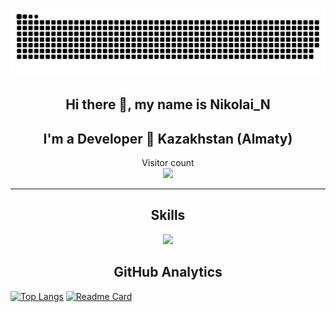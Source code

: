 
![github contribution grid snake animation](https://raw.githubusercontent.com/platane/platane/output/github-contribution-grid-snake-dark.svg#gh-dark-mode-only)
<h2 align="center">Hi there 👋, my name is Nikolai_N </h2> 
<h2 align="center">I'm a Developer 📍 Kazakhstan (Almaty) </h2>

 <p align="center">
  Visitor count<br>
  <img src="https://profile-counter.glitch.me/Mental-Fox/count.svg" />
</p>

---

<h2 align="center">Skills </h2>

<p align="center">
  <a href="https://skillicons.dev">
    <img src="https://skillicons.dev/icons?i=python,mysql,vscode,php,js,css,html,bootstrap" />
  </a>
</p>

<h2 align="center">GitHub Analytics </h2>

[![Top Langs](https://github-readme-stats.vercel.app/api/top-langs/?username=Mental-Fox&theme=dark&layout=compact)](https://github.com/anuraghazra/github-readme-stats)
[![Readme Card](https://github-readme-stats.vercel.app/api/pin/?username=Mental-Fox&repo=3D-Portfolio&theme=dark)](https://github.com/Mental-Fox/3D-Portfolio)

